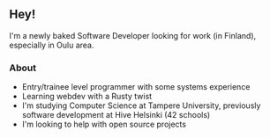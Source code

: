 ## Hey!
I'm a newly baked Software Developer looking for work (in Finland), especially in Oulu area.

### About
- Entry/trainee level programmer with some systems experience
- Learning webdev with a Rusty twist
- I'm studying Computer Science at Tampere University, previously software development at Hive Helsinki (42 schools) 
- I'm looking to help with open source projects
